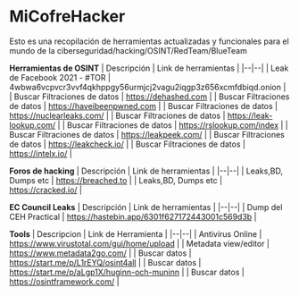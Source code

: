 # MiCofreHacker
Esto es una recopilación de herramientas actualizadas y funcionales para el mundo de la ciberseguridad/hacking/OSINT/RedTeam/BlueTeam

**Herramientas de OSINT**
| Descripción | Link de herramientas |
|--|--|
| Leak de Facebook 2021 - #TOR | 4wbwa6vcpvcr3vvf4qkhppgy56urmjcj2vagu2iqgp3z656xcmfdbiqd.onion |
| Buscar Filtraciones de datos | https://dehashed.com |
| Buscar Filtraciones de datos | https://haveibeenpwned.com |
| Buscar Filtraciones de datos | https://nuclearleaks.com/ |
| Buscar Filtraciones de datos | https://leak-lookup.com/ |
| Buscar Filtraciones de datos | https://rslookup.com/index |
| Buscar Filtraciones de datos | https://leakpeek.com/ |
| Buscar Filtraciones de datos | https://leakcheck.io/ |
| Buscar Filtraciones de datos | https://intelx.io/ |


**Foros de hacking**
| Descripción | Link de herramientas |
|--|--|
| Leaks,BD, Dumps etc | https://breached.to |
| Leaks,BD, Dumps etc | https://cracked.io/ |

**EC Council Leaks**
| Descripción | Link de herramientas |
|--|--|
| Dump del CEH Practical | https://hastebin.app/6301f627172443001c569d3b |

**Tools**
| Descripcion | Link de Herramienta |
|--|--|
| Antivirus Online | https://www.virustotal.com/gui/home/upload | 
| Metadata view/editor | https://www.metadata2go.com/ |
| Buscar datos | https://start.me/p/L1rEYQ/osint4all |
| Buscar datos | https://start.me/p/aLgp1X/huginn-och-muninn |
| Buscar datos | https://osintframework.com/ |
